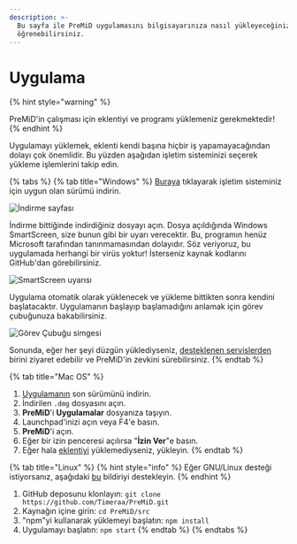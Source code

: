 ```yaml
---
description: >-
  Bu sayfa ile PreMiD uygulamasını bilgisayarınıza nasıl yükleyeceğinizi
  öğrenebilirsiniz.
---
```


# Uygulama

{% hint style="warning" %}
  
PreMiD'in çalışması için eklentiyi ve programı yüklemeniz gerekmektedir!
{% endhint %}

Uygulamayı yüklemek, eklenti kendi başına hiçbir iş yapamayacağından dolayı çok önemlidir. Bu yüzden aşağıdan işletim sisteminizi seçerek yükleme işlemlerini takip edin.

{% tabs %}
{% tab title="Windows" %}
[Buraya](https://premid.app/downloads) tıklayarak işletim sisteminiz için uygun olan sürümü indirin.

![&#x130;ndirme sayfas&#x131;](https://camo.githubusercontent.com/db35e8b9473dadc5e2712cf74c2e3f4a11be0bcc/68747470733a2f2f626c6f627363646e2e676974626f6f6b2e636f6d2f76302f622f676974626f6f6b2d32383432372e61707073706f742e636f6d2f6f2f6173736574732532462d4c4e4c736b56596d346a5670684d44597474502532462d4c576c64585868695f654e66454e67304a43612532462d4c576c64636e324b43526f6e6e4a784c4f6442253246766976616c64695f323031392d30312d32315f32312d32312d35322e706e673f616c743d6d6564696126746f6b656e3d38326134393435622d336431632d346366642d626239362d373732346262386432313331)

İndirme bittiğinde indirdiğiniz dosyayı açın. Dosya açıldığında Windows SmartScreen, size bunun gibi bir uyarı verecektir. Bu, programın henüz Microsoft tarafından tanınmamasından dolayıdır. Söz veriyoruz, bu uygulamada herhangi bir virüs yoktur! İsterseniz kaynak kodlarını GitHub'dan görebilirsiniz.

![SmartScreen uyar&#x131;s&#x131;](https://camo.githubusercontent.com/686b1d78d5232ed8a13cfd484ef59bccc83a2e02/68747470733a2f2f626c6f627363646e2e676974626f6f6b2e636f6d2f76302f622f676974626f6f6b2d32383432372e61707073706f742e636f6d2f6f2f6173736574732532462d4c4e4c736b56596d346a5670684d44597474502532462d4c576c4d6b586f626b504b34517344414733622532462d4c576c576d5179764f6e523138704246564e71253246323031392d30312d32315f32302d34382d31342e706e673f616c743d6d6564696126746f6b656e3d34313331353933322d383733392d346539662d393835642d663364633066383836386361)

Uygulama otomatik olarak yüklenecek ve yükleme bittikten sonra kendini başlatacaktır. Uygulamanın başlayıp başlamadığını anlamak için görev çubuğunuza bakabilirsiniz.

![G&#xF6;rev &#xC7;ubu&#x11F;u simgesi](https://camo.githubusercontent.com/abe646c205b9fef9f6dd07409d2bccc2fe985828/68747470733a2f2f7468652d706572736f6e2d756e6465722d746869732d6d6573736167652e69732d696e736964652e6d652f4e68486a353349642e706e67)

Sonunda, eğer her şeyi düzgün yüklediyseniz, [desteklenen servislerden](../destek/servisler.md) birini ziyaret edebilir ve PreMiD'in zevkini sürebilirsiniz.
{% endtab %}

{% tab title="Mac OS" %}
1. [Uygulamanın](https://github.com/Timeraa/YT-Presence/releases/latest) son sürümünü indirin.
2. İndirilen `.dmg` dosyasını açın.
3. **PreMiD**'i **Uygulamalar** dosyanıza taşıyın.
4. Launchpad'inizi açın veya F4'e basın.
5. **PreMiD**'i açın.
6. Eğer bir izin penceresi açılırsa "**İzin Ver**"e basın.
7. Eğer hala [eklentiyi](eklenti.md) yüklemediyseniz, yükleyin.
{% endtab %}

{% tab title="Linux" %}
{% hint style="info" %}
Eğer GNU/Linux desteği istiyorsanız, aşağıdaki [bu](https://github.com/Timeraa/PreMiD/issues/21) bildiriyi destekleyin.
{% endhint %}

1. GitHub deposunu klonlayın: `git clone https://github.com/Timeraa/PreMiD.git`
2. Kaynağın içine girin: `cd PreMiD/src`
3. "npm"yi kullanarak yüklemeyi başlatın: `npm install`
4. Uygulamayı başlatın: `npm start`
{% endtab %}
{% endtabs %}

